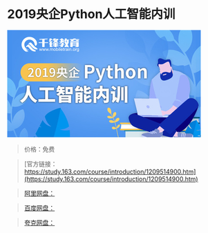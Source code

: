 # 2019央企Python人工智能内训

![img](../../../assets/study163/free/6531c482f9334d4fb219c1783f373ea2.jpg)

> 价格：免费

> [官方链接：https://study.163.com/course/introduction/1209514900.htm](https://study.163.com/course/introduction/1209514900.htm)

> [阿里网盘：]()

> [百度网盘：]()

> [夸克网盘：]()
